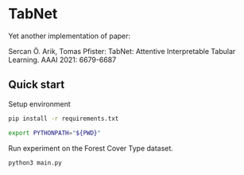 # TabNet 

Yet another implementation of paper: 

Sercan Ö. Arik, Tomas Pfister:
TabNet: Attentive Interpretable Tabular Learning. AAAI 2021: 6679-6687

## Quick start 

Setup environment

```bash 
pip install -r requirements.txt
```

```bash
export PYTHONPATH="${PWD}"
```

Run experiment on the Forest Cover Type dataset. 

```bash
python3 main.py
```



